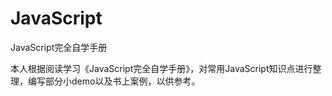 # JavaScript
JavaScript完全自学手册

本人根据阅读学习《JavaScript完全自学手册》，对常用JavaScript知识点进行整理，编写部分小demo以及书上案例，以供参考。
